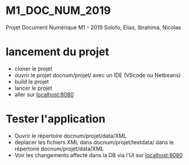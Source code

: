 # M1_DOC_NUM_2019
Projet Document Numérique M1 - 2019
Solofo, Elias, Ibrahima, Nicolas


# lancement du projet

- cloner le projet
- ouvrir le projet docnum/projet/ avec un IDE (VScode ou Netbeans)
- build le projet
- lancer le projet
- aller sur [localhost:8080](http://localhost:8080/)

# Tester l'application

- Ouvrir le répertoire docnum/projet/data/XML
- deplacer les fichiers XML dans docnum/projet/testdata/ dans le répertoire docnum/projet/data/XML
- Voir les changements affecté dans la DB via l'UI sur [localhost:8080](http://localhost:8080/)

